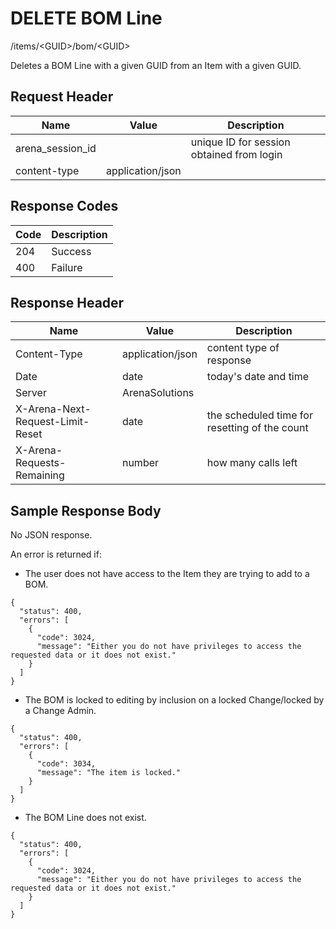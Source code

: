 # DELETE BOM Line


/items/&lt;GUID&gt;/bom/&lt;GUID&gt;

Deletes a BOM Line with a given GUID from an Item with a given GUID.

## Request Header

| Name<br> | Value<br> | Description<br> |
|  --- |  --- |  --- | 
| arena_session_id<br> |   | unique ID for session obtained from login<br> |
| content\-type<br> | application/json<br> |   |

## Response Codes

| Code<br> | Description<br> |
|  --- |  --- | 
| 204<br> | Success<br> |
| 400<br> | Failure<br> |

## Response Header

| Name<br> | Value<br> | Description<br> |
|  --- |  --- |  --- | 
| Content\-Type<br> | application/json<br> | content type of response<br> |
| Date<br> | date<br> | today's date and time<br> |
| Server<br> | ArenaSolutions<br> |   |
| X\-Arena\-Next\-Request\-Limit\-Reset<br> | date<br> | the scheduled time for resetting of the count<br> |
| X\-Arena\-Requests\-Remaining<br> | number<br> | how many calls left<br> |

## Sample Response Body
No JSON response. 

An error is returned if:

* The user does not have access to the Item they are trying to add to a BOM.

```
{
  "status": 400,
  "errors": [
    {
      "code": 3024,
      "message": "Either you do not have privileges to access the requested data or it does not exist."
    }
  ]
}
```
* The BOM is locked to editing by inclusion on a locked Change/locked by a Change Admin.

```
{
  "status": 400,
  "errors": [
    {
      "code": 3034,
      "message": "The item is locked."
    }
  ]
}
```
* The BOM Line does not exist.

```
{
  "status": 400,
  "errors": [
    {
      "code": 3024,
      "message": "Either you do not have privileges to access the  requested data or it does not exist."
    }
  ]
}
```
